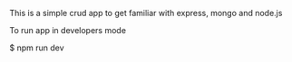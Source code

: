 This is a simple crud app to get familiar with express, mongo and node.js

To run app in developers mode

$ npm run dev

